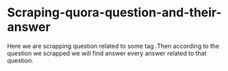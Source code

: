 # Scraping-quora-question-and-their-answer
Here we are scrapping question related to some tag .Then according to the question we scrapped we will find answer  every answer related to that question. 
